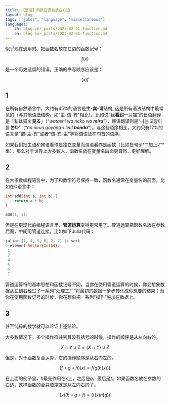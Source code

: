 ```yaml
---
title: 【整活】函数应该被放在右边
layout: blog
tags: ["jokes", "language", "miscellaneous"]
languages:
    zh: blog-zh/_posts/2023-02-01-function.md
    en: blog-en/_posts/2023-02-01-function.md
---
```


似乎现在通用的、把函数名放在左边的函数记号：

$$f(x)$$

是一个历史遗留的错误。正确的书写顺序应该是：

$$(x)f$$

## 1

在所有自然语言中，大约有45%的语言是**主-宾-谓**结构, 这是所有语法结构中最常见的（与其他语法结构，如“主-谓-宾”相比）。比如说“我**看到**一只猫”的日语翻译是「私は猫を**見る**」（“*watashi wa neko wo **miru***”），韩语翻译则是“나는 고양이를 **본다**”（“*na neun goyang-i leul **bonda***”）。与这些语序相比，大约只有12%的语言是“谓-主-宾”或者“谓-宾-主”等将谓语放在句首的语序。

如果我们把主语和宾语看作是独立变量而谓语看作是函数（比如在句子*“1加上2”*里），那么对于世界上大多数人，函数名放在变量名后面更自然、更好理解。

## 2

在大多数编程语言中，为了和数学符号保持一致，函数名通常在变量名的前面。比如在C语言中：

```c
int add(int a, int b) {
    return a + b;
}

add(1, 2);
```

但是在更现代的编程语言里，**管道运算**变得更常用了。管道运算把函数名放在参数后面，中间用管道连接，比如如下Julia代码：

```julia
julia> [1, 4, 5, 6, 2, 7] |> sort
6-element Vector{Int64}:
 1
 2
 4
 5
 6
 7
```

管道运算符的基本思想和函数记号不同。当你在使用管道运算的时候，你会想象数据从左到右经过了一系列“处理工厂”将最初的数据一步步转化成你想要的结果；而你在使用函数记号的时候，你在想象把一系列“操作”施加在数据上。

## 3

甚至纯粹的数学就可以论证上述结论。

大多数情况下，多个操作符并列且没有括号的时候，操作的顺序是从左向右的。

$$X\cap Y\cup Z = (X\cap Y)\cup Z$$

但是，对于函数复合运算，它的操作顺序是从右向左的。

$$(f\circ g\circ h)(x) = f(g(h(x)))$$

在上面的例子里，$h$最先作用在$x$上，之后是$g$，最后是$f$。如果函数名放在参数的右边，这样函数的合并顺序就是从左向右的了。

$$(x)(h\circ g\circ f) = (((x)h)g)f$$
